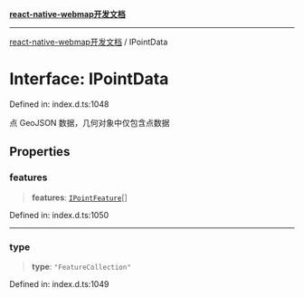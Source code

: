 [**react-native-webmap开发文档**](../README.md)

***

[react-native-webmap开发文档](../globals.md) / IPointData

# Interface: IPointData

Defined in: index.d.ts:1048

点 GeoJSON 数据，几何对象中仅包含点数据

## Properties

### features

> **features**: [`IPointFeature`](IPointFeature.md)[]

Defined in: index.d.ts:1050

***

### type

> **type**: `"FeatureCollection"`

Defined in: index.d.ts:1049

